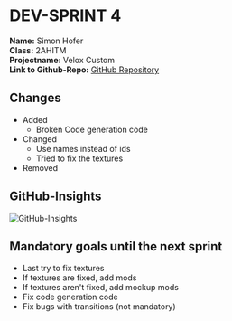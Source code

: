 # DEV-SPRINT 4

**Name:** Simon Hofer  
**Class:** 2AHITM  
**Projectname:** Velox Custom  
**Link to Github-Repo:** [GitHub Repository](https://github.com/htl-leo-medtwt-projects/2425-sommerprojekt-2ahitm-Wolkenklar/)


## Changes
- Added
  - Broken Code generation code
- Changed
  - Use names instead of ids
  - Tried to fix the textures
- Removed

## GitHub-Insights
 ![GitHub-Insights]()

## Mandatory goals until the next sprint
- Last try to fix textures
- If textures are fixed, add mods
- If textures aren't fixed, add mockup mods
- Fix code generation code
- Fix bugs with transitions (not mandatory)